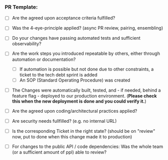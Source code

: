 ### PR Template:

* [ ] Are the agreed upon acceptance criteria fulfilled?

* [ ] Was the 4-eye-principle applied? (async PR review, pairing, ensembling)

* [ ] Do your changes have passing automated tests and sufficient observability?

* [ ] Are the work steps you introduced repeatable by others, either through automation or documentation?
  * [ ] If automation is possible but not done due to other constraints, a ticket to the tech debt sprint is added
  * [ ] An SOP (Standard Operating Procedure) was created

* [ ] The Changes were automatically built, tested, and  - if needed, behind a feature flag - deployed to our production environment. (**Please check this when the new deployment is done and you could verify it.**)

* [ ] Are the agreed upon coding/architectural practices applied?

* [ ] Are security needs fullfilled? (e.g. no internal URL)

* [ ] Is the corresponding Ticket in the right state? (should be on "review" now, put to done when this change made it to production)

* [ ] For changes to the public API / code dependencies: Was the whole team (or a sufficient amount of ppl) able to review?  


